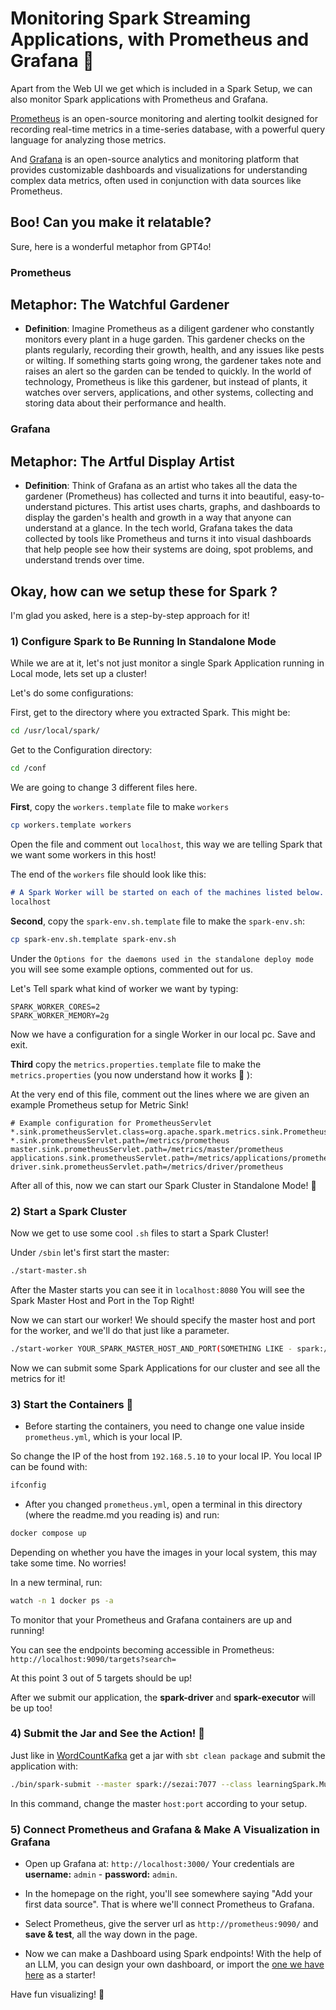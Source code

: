 # Monitoring Spark Streaming Applications, with Prometheus and Grafana 🥳

Apart from the Web UI we get which is included in a Spark Setup, we can also monitor Spark applications with Prometheus and Grafana.

[Prometheus](https://prometheus.io/) is an open-source monitoring and alerting toolkit designed for recording real-time metrics in a time-series database, with a powerful query language for analyzing those metrics.

And [Grafana](https://grafana.com/oss/) is an open-source analytics and monitoring platform that provides customizable dashboards and visualizations for understanding complex data metrics, often used in conjunction with data sources like Prometheus.

## Boo! Can you make it relatable?

Sure, here is a wonderful metaphor from GPT4o!

### Prometheus

**Metaphor**: **The Watchful Gardener**
- 
- **Definition**: Imagine Prometheus as a diligent gardener who constantly monitors every plant in a huge garden. This gardener checks on the plants regularly, recording their growth, health, and any issues like pests or wilting. If something starts going wrong, the gardener takes note and raises an alert so the garden can be tended to quickly. In the world of technology, Prometheus is like this gardener, but instead of plants, it watches over servers, applications, and other systems, collecting and storing data about their performance and health.

### Grafana

**Metaphor**: **The Artful Display Artist**
- 
- **Definition**: Think of Grafana as an artist who takes all the data the gardener (Prometheus) has collected and turns it into beautiful, easy-to-understand pictures. This artist uses charts, graphs, and dashboards to display the garden's health and growth in a way that anyone can understand at a glance. In the tech world, Grafana takes the data collected by tools like Prometheus and turns it into visual dashboards that help people see how their systems are doing, spot problems, and understand trends over time.

## Okay, how can we setup these for Spark ?

I'm glad you asked, here is a step-by-step approach for it!

### 1) Configure Spark to Be Running In Standalone Mode

While we are at it, let's not just monitor a single Spark Application running in Local mode, lets set up a cluster!

Let's do some configurations:

First, get to the directory where you extracted Spark. This might be:

```bash
cd /usr/local/spark/
```

Get to the Configuration directory:

```bash
cd /conf
```

We are going to change 3 different files here.

**First**, copy the `workers.template` file to make `workers`

```bash
cp workers.template workers
```
Open the file and comment out `localhost`, this way we are telling Spark that we want some workers in this host!

The end of the `workers` file should look like this:

```markdown
# A Spark Worker will be started on each of the machines listed below.
localhost
```

**Second**, copy the `spark-env.sh.template` file to make the `spark-env.sh`:

```bash
cp spark-env.sh.template spark-env.sh
```

Under the `Options for the daemons used in the standalone deploy mode` you will see some example options, commented out for us.

Let's Tell spark what kind of worker we want by typing:

```
SPARK_WORKER_CORES=2
SPARK_WORKER_MEMORY=2g
```

Now we have a configuration for a single Worker in our local pc. Save and exit.

**Third** copy the `metrics.properties.template` file to make the `metrics.properties` (you now understand how it works 🥰 ):

At the very end of this file, comment out the lines where we are given an example Prometheus setup for Metric Sink!

```
# Example configuration for PrometheusServlet
*.sink.prometheusServlet.class=org.apache.spark.metrics.sink.PrometheusServlet
*.sink.prometheusServlet.path=/metrics/prometheus
master.sink.prometheusServlet.path=/metrics/master/prometheus
applications.sink.prometheusServlet.path=/metrics/applications/prometheus
driver.sink.prometheusServlet.path=/metrics/driver/prometheus
```

After all of this, now we can start our Spark Cluster in Standalone Mode! 💙

### 2) Start a Spark Cluster

Now we get to use some cool `.sh` files to start a Spark Cluster!

Under `/sbin` let's first start the master:

```bash
./start-master.sh
```

After the Master starts you can see it in `localhost:8080` You will see the Spark Master Host and Port in the Top Right!

Now we can start our worker! We should specify the master host and port for the worker, and we'll do that just like a parameter.

```bash
./start-worker YOUR_SPARK_MASTER_HOST_AND_PORT(SOMETHING LIKE - spark://some_ip:7077)
```

Now we can submit some Spark Applications for our cluster and see all the metrics for it!

### 3) Start the Containers 🌱

- Before starting the containers, you need to change one value inside `prometheus.yml`, which is your local IP.

So change the IP of the host from `192.168.5.10` to your local IP. You local IP can be found with:

```bash
ifconfig
```

- After you changed `prometheus.yml`, open a terminal in this directory (where the readme.md you reading is) and run:

```bash
docker compose up
```

Depending on whether you have the images in your local system, this may take some time. No worries!

In a new terminal, run:

```bash
watch -n 1 docker ps -a
```

To monitor that your Prometheus and Grafana containers are up and running!

You can see the endpoints becoming accessible in Prometheus: `http://localhost:9090/targets?search=`

At this point 3 out of 5 targets should be up! 

After we submit our application, the **spark-driver** and **spark-executor** will be up too!


### 4) Submit the Jar and See the Action! 🏉

Just like in [WordCountKafka](https://github.com/kantarcise/learningspark/blob/main/src/main/scala/WordCountKafka.scala) get a jar with `sbt clean package` and submit the application with:

```bash
./bin/spark-submit --master spark://sezai:7077 --class learningSpark.MultipleStreamingQueriesApp /home/sezai/IdeaProjects/learningspark/target/scala-2.12/learningspark_2.12-0.1.0-SNAPSHOT.jar
```

In this command, change the master `host:port` according to your setup.

### 5) Connect Prometheus and Grafana & Make A Visualization in Grafana

- Open up Grafana at: `http://localhost:3000/` Your credentials are **username:** `admin` - **password:** `admin`.

- In the homepage on the right, you'll see somewhere saying "Add your first data source". That is where we'll connect Prometheus to Grafana.

- Select Prometheus, give the server url as `http://prometheus:9090/` and **save & test**, all the way down in the page. 

- Now we can make a Dashboard using Spark endpoints! With the help of an LLM, you can design your own dashboard, or import the [one we have here](https://github.com/kantarcise/learningspark/blob/main/docker/localSparkDockerPrometheusGrafana/Spark%20Basic%20Dashboard%20Standalone-1724352834222.json) as a starter!

Have fun visualizing! 🎉